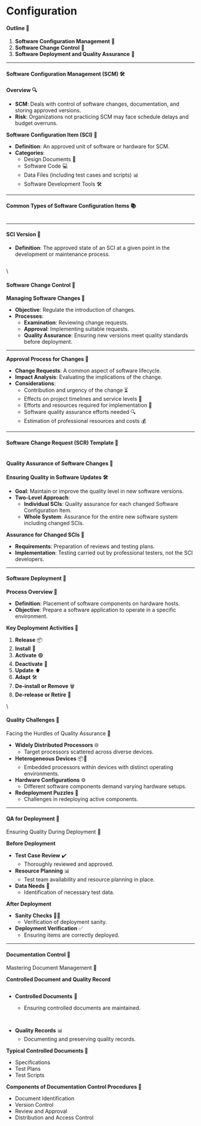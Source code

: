 # Configuration

#### Outline 📜

1. **Software Configuration Management** 🔧
2. **Software Change Control** 🔀
3. **Software Deployment and Quality Assurance** 🚀

***

#### Software Configuration Management (SCM) 🛠️

**Overview 🔍**

* **SCM**: Deals with control of software changes, documentation, and storing approved versions.
* **Risk**: Organizations not practicing SCM may face schedule delays and budget overruns.

**Software Configuration Item (SCI) 📁**

* **Definition**: An approved unit of software or hardware for SCM.
* **Categories**:
  * Design Documents 📄
  * Software Code 💻
  * Data Files (including test cases and scripts) 📊
  * Software Development Tools 🛠️

***

#### Common Types of Software Configuration Items 📚

<figure><img src=".gitbook/assets/image (5).png" alt=""><figcaption></figcaption></figure>

***

#### SCI Version 🔄

* **Definition**: The approved state of an SCI at a given point in the development or maintenance process.

<figure><img src=".gitbook/assets/image (7).png" alt=""><figcaption></figcaption></figure>

\


#### Software Change Control 🔄

**Managing Software Changes 🔧**

* **Objective**: Regulate the introduction of changes.
* **Processes**:
  * **Examination**: Reviewing change requests.
  * **Approval**: Implementing suitable requests.
  * **Quality Assurance**: Ensuring new versions meet quality standards before deployment.

***

**Approval Process for Changes 📑**

* **Change Requests**: A common aspect of software lifecycle.
* **Impact Analysis**: Evaluating the implications of the change.
* **Considerations**:
  * Contribution and urgency of the change ⏳
  * Effects on project timelines and service levels 📅
  * Efforts and resources required for implementation 💼
  * Software quality assurance efforts needed 🔍
  * Estimation of professional resources and costs 💰

***

#### Software Change Request (SCR) Template 📄

<figure><img src=".gitbook/assets/image (8).png" alt=""><figcaption></figcaption></figure>

#### Quality Assurance of Software Changes 🌟

**Ensuring Quality in Software Updates 🛠️**

* **Goal**: Maintain or improve the quality level in new software versions.
* **Two-Level Approach**:
  * **Individual SCIs**: Quality assurance for each changed Software Configuration Item.
  * **Whole System**: Assurance for the entire new software system including changed SCIs.

**Assurance for Changed SCIs 🔄**

* **Requirements**: Preparation of reviews and testing plans.
* **Implementation**: Testing carried out by professional testers, not the SCI developers.

***

#### Software Deployment 🚀

**Process Overview 📝**

* **Definition**: Placement of software components on hardware hosts.
* **Objective**: Prepare a software application to operate in a specific environment.

**Key Deployment Activities 🔑**

1. **Release** 📦
2. **Install** 💾
3. **Activate** 🟢
4. **Deactivate** 🔴
5. **Update** ⬆️
6. **Adapt** 🛠️
7. **De-install or Remove** 🗑️
8. **De-release or Retire** 🚫

\


#### Quality Challenges 🌟

Facing the Hurdles of Quality Assurance 🤔

* **Widely Distributed Processors** 🌐
  * Target processors scattered across diverse devices.
* **Heterogeneous Devices** 📦💼
  * Embedded processors within devices with distinct operating environments.
* **Hardware Configurations** ⚙️
  * Different software components demand varying hardware setups.
* **Redeployment Puzzles** 🔄
  * Challenges in redeploying active components.

***

#### QA for Deployment 🚀

Ensuring Quality During Deployment 🧐

**Before Deployment**

* **Test Case Review** ✔️
  * Thoroughly reviewed and approved.
* **Resource Planning** 📊
  * Test team availability and resource planning in place.
* **Data Needs** 📂
  * Identification of necessary test data.

**After Deployment**

* **Sanity Checks** 🕵️‍♂️
  * Verification of deployment sanity.
* **Deployment Verification** ✅
  * Ensuring items are correctly deployed.

***

#### Documentation Control 📝

Mastering Document Management 📂

**Controlled Document and Quality Record**

<figure><img src=".gitbook/assets/image (9).png" alt=""><figcaption></figcaption></figure>

*   **Controlled Documents** 📄

    * Ensuring controlled documents are maintained.

    <figure><img src=".gitbook/assets/image (10).png" alt=""><figcaption></figcaption></figure>

<figure><img src=".gitbook/assets/image (11).png" alt=""><figcaption></figcaption></figure>

* **Quality Records** 📊
  * Documenting and preserving quality records.

**Typical Controlled Documents 📑**

* Specifications
* Test Plans
* Test Scripts

**Components of Documentation Control Procedures 📃**

* Document Identification
* Version Control
* Review and Approval
* Distribution and Access Control



####
